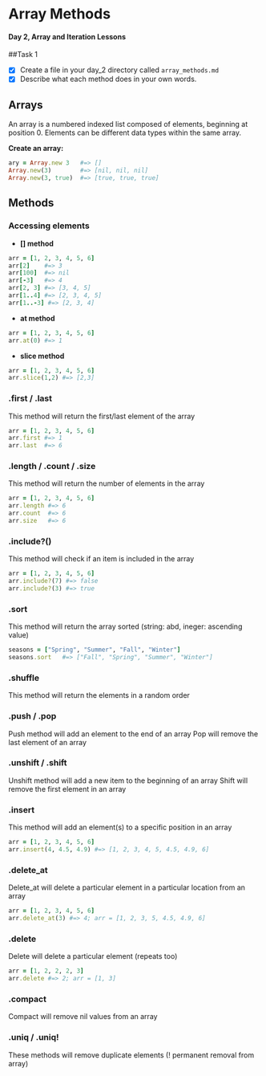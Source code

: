 # Array Methods
#### Day 2, Array and Iteration Lessons

##Task 1
- [x] Create a file in your day_2 directory called `array_methods.md`
- [x] Describe what each method does in your own words.

## Arrays
An array is a numbered indexed list composed of elements, beginning at position 0.
Elements can be different data types within the same array.

**Create an array:**
```ruby
ary = Array.new 3   #=> []
Array.new(3)        #=> [nil, nil, nil]
Array.new(3, true)  #=> [true, true, true]
```

## Methods

### Accessing elements
 - **[] method**
 ```ruby
arr = [1, 2, 3, 4, 5, 6]
arr[2]    #=> 3
arr[100]  #=> nil
arr[-3]   #=> 4
arr[2, 3] #=> [3, 4, 5]
arr[1..4] #=> [2, 3, 4, 5]
arr[1..-3] #=> [2, 3, 4]
```
 - **at method**
 ```ruby
arr = [1, 2, 3, 4, 5, 6]
arr.at(0) #=> 1
```

- **slice method**
```ruby
arr = [1, 2, 3, 4, 5, 6]
arr.slice(1,2) #=> [2,3]
```
### .first / .last
This method will return the first/last element of the array
```ruby
arr = [1, 2, 3, 4, 5, 6]
arr.first #=> 1
arr.last  #=> 6
```

### .length / .count / .size
This method will return the number of elements in the array
```ruby
arr = [1, 2, 3, 4, 5, 6]
arr.length #=> 6
arr.count  #=> 6
arr.size   #=> 6
```

### .include?()
This method will check if an item is included in the array
```ruby
arr = [1, 2, 3, 4, 5, 6]
arr.include?(7) #=> false
arr.include?(3) #=> true
```

### .sort
This method will return the array sorted (string: abd, ineger: ascending value)
```ruby
seasons = ["Spring", "Summer", "Fall", "Winter"]
seasons.sort   #=> ["Fall", "Spring", "Summer", "Winter"]
```

### .shuffle
This method will return the elements in a random order

### .push / .pop
Push method will add an element to the end of an array
Pop will remove the last element of an array

### .unshift / .shift
Unshift method will add a new item to the beginning of an array
Shift will remove the first element in an array

### .insert
This method will add an element(s) to a specific position in an array
```ruby
arr = [1, 2, 3, 4, 5, 6]
arr.insert(4, 4.5, 4.9) #=> [1, 2, 3, 4, 5, 4.5, 4.9, 6]
```

### .delete_at
Delete_at will delete a particular element in a particular location from an array
```ruby
arr = [1, 2, 3, 4, 5, 6]
arr.delete_at(3) #=> 4; arr = [1, 2, 3, 5, 4.5, 4.9, 6]
```

### .delete
Delete will delete a particular element (repeats too)
```ruby
arr = [1, 2, 2, 2, 3]
arr.delete #=> 2; arr = [1, 3]
```

### .compact
Compact will remove nil values from an array

### .uniq / .uniq!
These methods will remove duplicate elements (! permanent removal from array)
